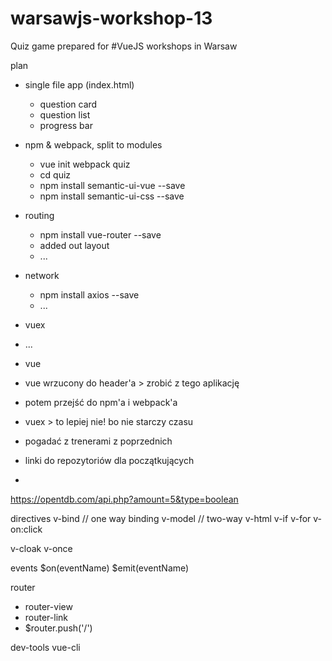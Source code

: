 # warsawjs-workshop-13
Quiz game prepared for #VueJS workshops in Warsaw


plan
- single file app (index.html)
  - question card
  - question list
  - progress bar
- npm & webpack, split to modules
  - vue init webpack quiz
  - cd quiz
  - npm install semantic-ui-vue --save
  - npm install semantic-ui-css --save

- routing
  - npm install vue-router --save
  - added out layout
  - ...
- network
  - npm install axios --save
  - ...

- vuex
- ...



- vue
- vue wrzucony do header'a > zrobić z tego aplikację
- potem przejść do npm'a i webpack'a
- vuex > to lepiej nie! bo nie starczy czasu

- pogadać z trenerami z poprzednich
- linki do repozytoriów dla początkujących
-

https://opentdb.com/api.php?amount=5&type=boolean

directives
  v-bind  // one way binding
  v-model // two-way
  v-html
  v-if
  v-for
  v-on:click

  v-cloak
  v-once

events
  $on(eventName)
  $emit(eventName)

router
  - router-view
  - router-link
  - $router.push('/')


dev-tools
vue-cli
